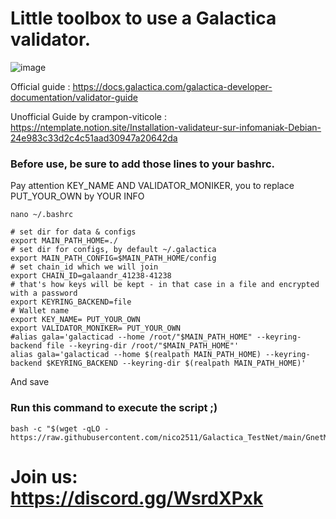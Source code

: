 # Little toolbox to use a Galactica validator.

![image](https://github.com/nico2511/Galactica_TestNet/assets/62502164/a6f280de-2d86-49ae-859e-2d4abc50c94a)


Official guide : https://docs.galactica.com/galactica-developer-documentation/validator-guide

Unofficial Guide by crampon-viticole : https://ntemplate.notion.site/Installation-validateur-sur-infomaniak-Debian-24e983c33d2c4c51aad30947a20642da

### Before use, be sure to add those lines to your bashrc. 

Pay attention KEY_NAME AND VALIDATOR_MONIKER, you to replace PUT_YOUR_OWN by YOUR INFO

```
nano ~/.bashrc
```

```
# set dir for data & configs
export MAIN_PATH_HOME=./
# set dir for configs, by default ~/.galactica
export MAIN_PATH_CONFIG=$MAIN_PATH_HOME/config
# set chain_id which we will join
export CHAIN_ID=galaandr_41238-41238
# that's how keys will be kept - in that case in a file and encrypted with a password
export KEYRING_BACKEND=file
# Wallet name
export KEY_NAME= PUT_YOUR_OWN
export VALIDATOR_MONIKER= PUT_YOUR_OWN
#alias gala='galacticad --home /root/"$MAIN_PATH_HOME" --keyring-backend file --keyring-dir /root/"$MAIN_PATH_HOME"'
alias gala='galacticad --home $(realpath MAIN_PATH_HOME) --keyring-backend $KEYRING_BACKEND --keyring-dir $(realpath MAIN_PATH_HOME)'
```

And save 

### Run this command to execute the script ;)
```
bash -c "$(wget -qLO - https://raw.githubusercontent.com/nico2511/Galactica_TestNet/main/GnetMenu.sh)"
```

# Join us: https://discord.gg/WsrdXPxk


